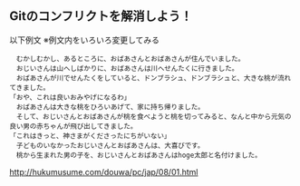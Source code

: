 ## Gitのコンフリクトを解消しよう！

以下例文
※例文内をいろいろ変更してみる

```
　むかしむかし、あるところに、おばあさんとおばあさんが住んでいました。
　おじいさんは山へしばかりに、おばあさんは川へせんたくに行きました。
　おばあさんが川でせんたくをしていると、ドンブラシュ、ドンブラシュと、大きな桃が流れてきました。
「おや、これは良いおみやげになるわ」
　おばあさんは大きな桃をひろいあげて、家に持ち帰りました。
　そして、おじいさんとおばあさんが桃を食べようと桃を切ってみると、なんと中から元気の良い男の赤ちゃんが飛び出してきました。
「これはきっと、神さまがくださったにちがいない」
　子どものいなかったおじいさんとおばあさんは、大喜びです。
　桃から生まれた男の子を、おじいさんとおばあさんはhoge太郎と名付けました。
```

http://hukumusume.com/douwa/pc/jap/08/01.html
